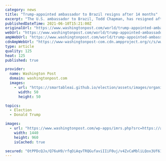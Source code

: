 ```yaml
---
category: news
title: "Trump-appointed ambassador to Brazil resigns after 14 months"
excerpt: "The U.S. ambassador to Brazil, Todd Chapman, has resigned after just over a year in the position and is leaving the diplomatic service"
publishedDateTime: 2021-06-10T15:21:00Z
originalUrl: "https://www.washingtonpost.com/world/trump-appointed-ambassador-to-brazil-resigns-after-14-months/2021/06/10/ee3a75f2-ca07-11eb-8708-64991f2acf28_story.html"
webUrl: "https://www.washingtonpost.com/world/trump-appointed-ambassador-to-brazil-resigns-after-14-months/2021/06/10/ee3a75f2-ca07-11eb-8708-64991f2acf28_story.html"
ampWebUrl: "https://www.washingtonpost.com/world/trump-appointed-ambassador-to-brazil-resigns-after-14-months/2021/06/10/ee3a75f2-ca07-11eb-8708-64991f2acf28_story.html?outputType=amp"
cdnAmpWebUrl: "https://www-washingtonpost-com.cdn.ampproject.org/c/s/www.washingtonpost.com/world/trump-appointed-ambassador-to-brazil-resigns-after-14-months/2021/06/10/ee3a75f2-ca07-11eb-8708-64991f2acf28_story.html?outputType=amp"
type: article
quality: 125
heat: 125
published: true

provider:
  name: Washington Post
  domain: washingtonpost.com
  images:
    - url: "https://smartableai.github.io/election/assets/images/organizations/washingtonpost.com-50x50.jpg"
      width: 50
      height: 50

topics:
  - Election
  - Donald Trump

images:
  - url: "https://www.washingtonpost.com/wp-apps/imrs.php?src=https://arc-anglerfish-washpost-prod-washpost.s3.amazonaws.com/public/NBRXHMWKAEI6XBYIMSMR6KWPFA.jpg&w=1440"
    width: 1440
    height: 960
    isCached: true

secured: "OtPPDcQJx/Q76uH9/rfqOiAqvTRQGufaviIIiF0uj/v4ZvCaMbliLQox3Uf61EqZaG6uHCAOZvlw40Gmx31n1YtNW1d/yQQxOO+ov1p4Bgyv3/Sy1urb16MQKqni1umsNWTMMHNyRS8c+BsmbV4Me2eqmYbIZ0tmlc6UPNlnPd2EqNfBGKpHotvaul7ifdRZ74JuZ8I08SVFvXXOwtydV27+Y/pupcratDquYv/x4PcQXucw9wKKzxNKs3TqTOQkSxQSOQnPu/SgbSEz7bZUqUZGP7naiSlZMTuUf1hkjU884FqhU0HYwE/rCuqyBQHFZP+7eUGxVH7LotGbzWi7NZV/ar4IYU9F2Ww5yrGgUKY=;cBVyP44fq/Afy52jjaRtSw=="
---
```


